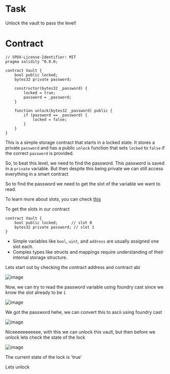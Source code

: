 # Task

Unlock the vault to pass the level!

# Contract

```sol
// SPDX-License-Identifier: MIT
pragma solidity ^0.8.0;

contract Vault {
    bool public locked;
    bytes32 private password;

    constructor(bytes32 _password) {
        locked = true;
        password = _password;
    }

    function unlock(bytes32 _password) public {
        if (password == _password) {
            locked = false;
        }
    }
}
```

This is a simple storage contract that starts in a locked state. It stores a private `password` and has a public `unlock` function that sets `locked` to `false` if the correct `password` is provided.

So, to beat this level, we need to find the password. This password is saved in a `private` variable. But then despite this being private we can still access everything in a smart contract

So to find the password we need to get the slot of the variable we want to read.

To learn more about slots, you can check [this](https://medium.com/@ozorawachie/solidity-storage-layout-and-slots-a-comprehensive-guide-2cee71817ed8)

To get the slots in our contract


```sol
contract Vault {
    bool public locked;      // slot 0
    bytes32 private password; // slot 1
}
```

- Simple variables like `bool`, `uint`, and `address` are usually assigned one slot each.
- Complex types like structs and mappings require understanding of their internal storage structure.

Lets start out by checking the contract address and contract abi

![image](https://github.com/user-attachments/assets/59c88270-9e0c-4058-adbc-0928f41fc7f9)

Now, we can try to read the password variable using foundry cast since we know the slot already to be `1`

![image](https://github.com/user-attachments/assets/b070f7f3-d6ff-4f62-8d97-0485a3e3ed16)

We got the password hehe, we can convert this to ascii using foundry cast

![image](https://github.com/user-attachments/assets/d96f2885-2d8a-4bb8-b4a8-5b4070ef9138)

Niceeeeeeeeeee, with this we can unlock this vault, but then before we unlock lets check the state of the lock

![image](https://github.com/user-attachments/assets/9245022b-b0b7-4142-9f0b-b4b992016de8)

The current state of the lock is 'true'

Lets unlock


































